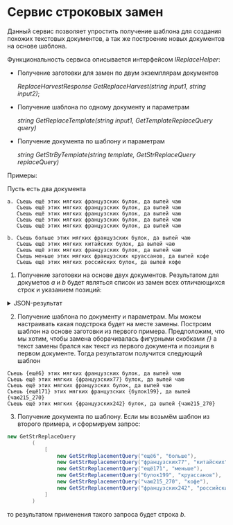 # Сервис строковых замен

Данный сервис позволяет упростить получение шаблона для создания похожих текстовых документов, а так же построение новых документов на основе шаблона.

Функциональность сервиса описывается интерфейсом _IReplaceHelper_:
- Получение заготовки для замен по двум экземплярам документов

  _ReplaceHarvestResponse GetReplaceHarvest(string input1, string input2)_;

- Получение шаблона по одному документу и параметрам

  _string GetReplaceTemplate(string input1, GetTemplateReplaceQuery query)_

- Получение документа по шаблону и параметрам

  _string GetStrByTemplate(string template, GetStrReplaceQuery replaceQuery)_

Примеры:

Пусть есть два документа

	а. Съешь ещё этих мягких французских булок, да выпей чаю
       Съешь ещё этих мягких французских булок, да выпей чаю
       Съешь ещё этих мягких французских булок, да выпей чаю
       Съешь ещё этих мягких французских булок, да выпей чаю
       Съешь ещё этих мягких французских булок, да выпей чаю   
       
    b. Съешь больше этих мягких французских булок, да выпей чаю
       Съешь ещё этих мягких китайских булок, да выпей чаю
       Съешь ещё этих мягких французских булок, да выпей чаю
       Съешь меньше этих мягких французских круассанов, да выпей кофе
       Съешь ещё этих мягких российских булок, да выпей кофе


1. Получение заготовки на основе двух документов.
   Результатом для докуметов _a_ и _b_ будет являться список из замен всех отличающихся строк и указанием позиций:
<details> 
  <summary>JSON-результат</summary>
```json
{
  "Id": "00000000-0000-0000-0000-000000000000",
  "Replacements": [
    {
      "Id": "00000000-0000-0000-0000-000000000000",
      "FirstStr": "ещё",
      "SecondStr": "больше",
      "Positions": [
        {
          "FirstIndex": 6,
          "SecondIndex": 6
        }
      ]
    },
    {
      "Id": "00000000-0000-0000-0000-000000000000",
      "FirstStr": "французских",
      "SecondStr": "китайских",
      "Positions": [
        {
          "FirstIndex": 77,
          "SecondIndex": 80
        }
      ]
    },
    {
      "Id": "00000000-0000-0000-0000-000000000000",
      "FirstStr": "ещё",
      "SecondStr": "меньше",
      "Positions": [
        {
          "FirstIndex": 171,
          "SecondIndex": 172
        }
      ]
    },
    {
      "Id": "00000000-0000-0000-0000-000000000000",
      "FirstStr": "булок",
      "SecondStr": "круассанов",
      "Positions": [
        {
          "FirstIndex": 199,
          "SecondIndex": 203
        }
      ]
    },
    {
      "Id": "00000000-0000-0000-0000-000000000000",
      "FirstStr": "чаю",
      "SecondStr": "кофе",
      "Positions": [
        {
          "FirstIndex": 215,
          "SecondIndex": 224
        },
        {
          "FirstIndex": 270,
          "SecondIndex": 279
        }
      ]
    },
    {
      "Id": "00000000-0000-0000-0000-000000000000",
      "FirstStr": "французских",
      "SecondStr": "российских",
      "Positions": [
        {
          "FirstIndex": 242,
          "SecondIndex": 252
        }
      ]
    }
  ]
}
```
</details>

2. Получение шаблона по документу и параметрам.
   Мы можем настраивать какая подстрока будет на месте замены.
   Построим шаблон на основе заготовки из первого примера.
   Предположим, что мы хотим, чтобы замена оборачивалась фигурными скобками _{}_ а текст замены брался как текст из первого документа и позиции в первом документе.
   Тогда результатом получится следующий шаблон

```
Съешь {ещё6} этих мягких французских булок, да выпей чаю
Съешь ещё этих мягких {французских77} булок, да выпей чаю
Съешь ещё этих мягких французских булок, да выпей чаю
Съешь {ещё171} этих мягких французских {булок199}, да выпей {чаю215_270}
Съешь ещё этих мягких {французских242} булок, да выпей {чаю215_270}
```

3. Получение документа по шаблону.
   Если мы возьмём шаблон из второго примера, и сформируем запрос:
```c#
new GetStrReplaceQuery
        (
            [
                new GetStrReplacementQuery("ещё6", "больше"),
                new GetStrReplacementQuery("французских77", "китайских"),
                new GetStrReplacementQuery("ещё171", "меньше"),
                new GetStrReplacementQuery("булок199", "круассанов"),
                new GetStrReplacementQuery("чаю215_270", "кофе"),
                new GetStrReplacementQuery("французских242", "российских")
            ]
        )
```

то результатом применения такого запроса будет строка _b_.
